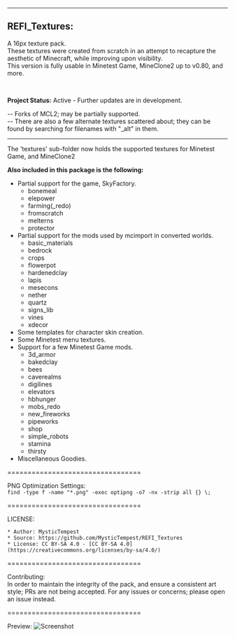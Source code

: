 ------------------------------
REFI_Textures:
------------------------------

A 16px texture pack.  
These textures were created from scratch in an attempt to recapture the aesthetic of Minecraft, while improving upon visibility.  
This version is fully usable in Minetest Game, MineClone2 up to v0.80, and more.  

<br/>

**Project Status:** Active - Further updates are in development.
<br/>

-- Forks of MCL2; may be partially supported.  
-- There are also a few alternate textures scattered about; they can be found by searching for filenames with "_alt" in them.


------------------------------

The 'textures' sub-folder now holds the supported textures for Minetest Game, and MineClone2  



**Also included in this package is the following:**
*	Partial support for the game, SkyFactory.  
    * bonemeal  
    * elepower  
    * farming(_redo)  
    * fromscratch  
    * melterns  
    * protector  
*	Partial support for the mods used by mcimport in converted worlds.  
    * basic_materials  
    * bedrock  
    * crops  
    * flowerpot  
    * hardenedclay  
    * lapis  
    * mesecons  
    * nether  
    * quartz  
    * signs_lib  
    * vines  
    * xdecor
*	Some templates for character skin creation.
*	Some Minetest menu textures.
*	Support for a few Minetest Game mods.  
    * 3d_armor  
    * bakedclay  
    * bees  
    * caverealms  
    * digilines  
    * elevators  
    * hbhunger  
    * mobs_redo  
    * new_fireworks  
    * pipeworks  
    * shop  
    * simple_robots  
    * stamina  
    * thirsty
*	Miscellaneous Goodies.

=================================

PNG Optimization Settings:  
```find -type f -name "*.png" -exec optipng -o7 -nx -strip all {} \;```

=================================

LICENSE:

    * Author: MysticTempest
    * Source: https://github.com/MysticTempest/REFI_Textures
    * License: CC BY-SA 4.0 - [CC BY-SA 4.0](https://creativecommons.org/licenses/by-sa/4.0/)

=================================

Contributing:  
In order to maintain the integrity of the pack, and ensure a consistent art style; PRs are not being accepted.
For any issues or concerns; please open an issue instead.

=================================

Preview:
![Screenshot](screenshot.png)
